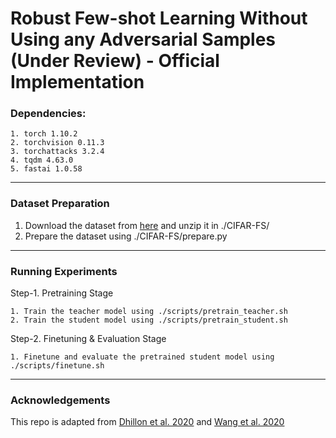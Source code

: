 # Robust Few-shot Learning Without Using any Adversarial Samples <br> (Under Review) - Official Implementation


### Dependencies:

    1. torch 1.10.2
    2. torchvision 0.11.3
    3. torchattacks 3.2.4
    4. tqdm 4.63.0
    5. fastai 1.0.58

<hr>

### Dataset Preparation

1. Download the dataset from [here](https://drive.google.com/file/d/1pTsCCMDj45kzFYgrnO67BWVbKs48Q3NI/view) and unzip it in ./CIFAR-FS/
2. Prepare the dataset using ./CIFAR-FS/prepare.py

<hr>

### Running Experiments

Step-1. Pretraining Stage

    1. Train the teacher model using ./scripts/pretrain_teacher.sh
    2. Train the student model using ./scripts/pretrain_student.sh

Step-2. Finetuning & Evaluation Stage

    1. Finetune and evaluate the pretrained student model using ./scripts/finetune.sh


<hr>

### Acknowledgements

This repo is adapted from [Dhillon et al. 2020](https://github.com/amazon-science/few-shot-baseline) and [Wang et al. 2020](https://github.com/HaohanWang/HFC)